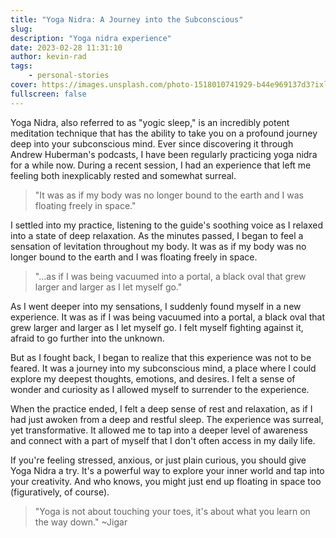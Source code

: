 ```yaml
---
title: "Yoga Nidra: A Journey into the Subconscious"
slug:
description: "Yoga nidra experience"
date: 2023-02-28 11:31:10
author: kevin-rad
tags: 
    - personal-stories
cover: https://images.unsplash.com/photo-1518010741929-b44e969137d3?ixlib=rb-1.2.1&ixid=eyJhcHBfaWQiOjEyMDd9&auto=format&fit=crop&w=1920&q=80
fullscreen: false
---
```


Yoga Nidra, also referred to as "yogic sleep," is an incredibly potent meditation technique that has the ability to take you on a profound journey deep into your subconscious mind. Ever since discovering it through Andrew Huberman's podcasts, I have been regularly practicing yoga nidra for a while now. During a recent session, I had an experience that left me feeling both inexplicably rested and somewhat surreal.

> "It was as if my body was no longer bound to the earth and I was
> floating freely in space."

I settled into my practice, listening to the guide's soothing voice as I relaxed into a state of deep relaxation. As the minutes passed, I began to feel a sensation of levitation throughout my body. It was as if my body was no longer bound to the earth and I was floating freely in space.

> "...as if I was being vacuumed into a portal, a black oval that
> grew larger and larger as I let myself go."

As I went deeper into my sensations, I suddenly found myself in a new experience. It was as if I was being vacuumed into a portal, a black oval that grew larger and larger as I let myself go. I felt myself fighting against it, afraid to go further into the unknown.

But as I fought back, I began to realize that this experience was not to be feared. It was a journey into my subconscious mind, a place where I could explore my deepest thoughts, emotions, and desires. I felt a sense of wonder and curiosity as I allowed myself to surrender to the experience.

When the practice ended, I felt a deep sense of rest and relaxation, as if I had just awoken from a deep and restful sleep. The experience was surreal, yet transformative. It allowed me to tap into a deeper level of awareness and connect with a part of myself that I don't often access in my daily life.

If you're feeling stressed, anxious, or just plain curious, you should give Yoga Nidra a try. It's a powerful way to explore your inner world and tap into your creativity. And who knows, you might just end up floating in space too (figuratively, of course). 

>"Yoga is not about touching your toes, 
>it's about what you learn on the way down."
>~Jigar




